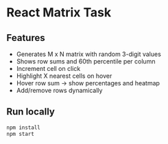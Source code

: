 # React Matrix Task

## Features
- Generates M x N matrix with random 3-digit values
- Shows row sums and 60th percentile per column
- Increment cell on click
- Highlight X nearest cells on hover
- Hover row sum -> show percentages and heatmap
- Add/remove rows dynamically

## Run locally
```bash
npm install
npm start
